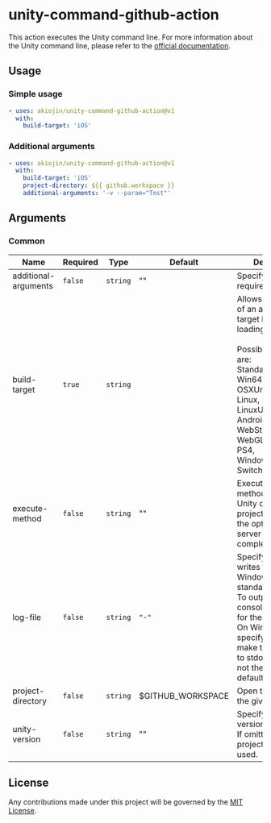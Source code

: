 # unity-command-github-action

This action executes the Unity command line.
For more information about the Unity command line, please refer to the [official documentation][1].

## Usage

### Simple usage

```yml
- uses: akiojin/unity-command-github-action@v1
  with:
    build-target: 'iOS'
```

### Additional arguments

```yml
- uses: akiojin/unity-command-github-action@v1
  with:
    build-target: 'iOS'
    project-directory: ${{ github.workspace }}
    additional-arguments: '-v --param="Test"'
```

## Arguments

### Common

| Name                 | Required | Type     | Default           | Description                                                                                                                                                                                                                                                               |
| -------------------- | -------- | -------- | ----------------- | ------------------------------------------------------------------------------------------------------------------------------------------------------------------------------------------------------------------------------------------------------------------------- |
| additional-arguments | `false`  | `string` | ""                | Specify additional required arguments.                                                                                                                                                                                                                                    |
| build-target         | `true`   | `string` |                   | Allows the selection of an active build target before loading a project.<br><br>Possible options are:<br>Standalone, Win, Win64, OSXUniversal, Linux, Linux64, LinuxUniversal, iOS, Android, Web, WebStreamed, WebGL, XboxOne, PS4, WindowsStoreApps, Switch, N3DS, tvOS. |
| execute-method       | `false`  | `string` | ""                | Execute the static method as soon as Unity opens the project, and after the optional Asset server update is complete.                                                                                                                                                     |
| log-file             | `false`  | `string` | `"-"`             | Specify where Unity writes the Editor or Windows/Linux/OSX standalone log file.<br>To output to the console, specify "-" for the path name.<br>On Windows, specify - option to make the output go to stdout, which is not the console by default.                         |
| project-directory    | `false`  | `string` | $GITHUB_WORKSPACE | Open the project at the given path.                                                                                                                                                                                                                                       |
| unity-version        | `false`  | `string` | ""                | Specify the Unity version to be used.<br>If omitted, the project version is used.                                                                                                                                                                                         |

## License

Any contributions made under this project will be governed by the [MIT License][3].

[0]: https://github.com/akiojin/unity-command-github-action/actions/workflows/Test.yml/badge.svg
[1]: https://docs.unity3d.com/2021.2/Documentation/Manual/EditorCommandLineArguments.html
[2]: https://github.com/akiojin/unity-command-github-action/blob/main/action.yml
[3]: https://github.com/akiojin/unity-command-github-action/blob/main/LICENSE